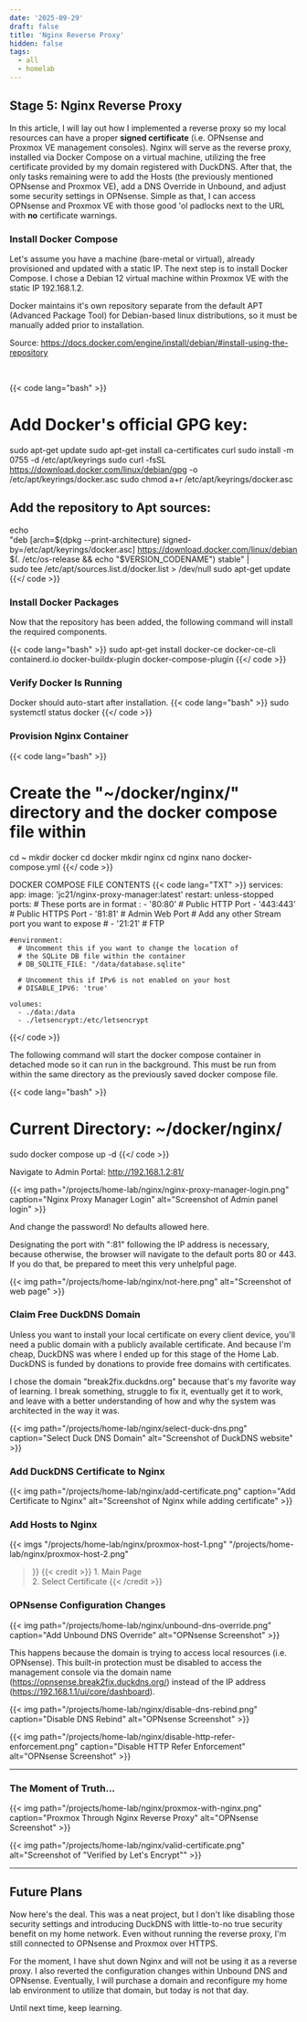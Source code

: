 ```yaml
---
date: '2025-09-29'
draft: false
title: 'Nginx Reverse Proxy'
hidden: false
tags: 
  - all
  - homelab
---
```


## Stage 5: Nginx Reverse Proxy

In this article, I will lay out how I implemented a reverse proxy so my local resources can have a proper **signed certificate** (i.e. OPNsense and Proxmox VE management consoles). Nginx will serve as the reverse proxy, installed via Docker Compose on a virtual machine, utilizing the free certificate provided by my domain registered with DuckDNS. After that, the only tasks remaining were to add the Hosts (the previously mentioned OPNsense and Proxmox VE), add a DNS Override in Unbound, and adjust some security settings in OPNsense. Simple as that, I can access OPNsense and Proxmox VE with those good 'ol padlocks next to the URL with **no** certificate warnings. 

### Install Docker Compose

Let's assume you have a machine (bare-metal or virtual), already provisioned and updated with a static IP. The next step is to install Docker Compose. I chose a Debian 12 virtual machine within Proxmox VE with the static IP 192.168.1.2. 

Docker maintains it's own repository separate from the default APT (Advanced Package Tool) for Debian-based linux distributions, so it must be manually added prior to installation. 

Source: https://docs.docker.com/engine/install/debian/#install-using-the-repository

<br>

{{< code lang="bash" >}}
# Add Docker's official GPG key:
sudo apt-get update
sudo apt-get install ca-certificates curl
sudo install -m 0755 -d /etc/apt/keyrings
sudo curl -fsSL https://download.docker.com/linux/debian/gpg -o /etc/apt/keyrings/docker.asc
sudo chmod a+r /etc/apt/keyrings/docker.asc

## Add the repository to Apt sources:
echo \
  "deb [arch=$(dpkg --print-architecture) signed-by=/etc/apt/keyrings/docker.asc] https://download.docker.com/linux/debian \
  $(. /etc/os-release && echo "$VERSION_CODENAME") stable" | \
  sudo tee /etc/apt/sources.list.d/docker.list > /dev/null
sudo apt-get update
{{</ code >}}

### Install Docker Packages

Now that the repository has been added, the following command will install the required components.

{{< code lang="bash" >}}
sudo apt-get install docker-ce docker-ce-cli containerd.io docker-buildx-plugin docker-compose-plugin
{{</ code >}}

### Verify Docker Is Running 
Docker should auto-start after installation.
{{< code lang="bash" >}}
sudo systemctl status docker
{{</ code >}}


### Provision Nginx Container
{{< code lang="bash" >}}
# Create the "~/docker/nginx/" directory and the docker compose file within
cd ~
mkdir docker
cd docker
mkdir nginx
cd nginx
nano docker-compose.yml
{{</ code >}}

DOCKER COMPOSE FILE CONTENTS
{{< code lang="TXT" >}}
services:
  app:
    image: 'jc21/nginx-proxy-manager:latest'
    restart: unless-stopped
    ports:
      # These ports are in format <host-port>:<container-port>
      - '80:80' # Public HTTP Port
      - '443:443' # Public HTTPS Port
      - '81:81' # Admin Web Port
      # Add any other Stream port you want to expose
      # - '21:21' # FTP

    #environment:
      # Uncomment this if you want to change the location of
      # the SQLite DB file within the container
      # DB_SQLITE_FILE: "/data/database.sqlite"

      # Uncomment this if IPv6 is not enabled on your host
      # DISABLE_IPV6: 'true'

    volumes:
      - ./data:/data
      - ./letsencrypt:/etc/letsencrypt
{{</ code >}}

The following command will start the docker compose container in detached mode so it can run in the background. This must be run from within the same directory as the previously saved docker compose file.

{{< code lang="bash" >}}
# Current Directory: ~/docker/nginx/
sudo docker compose up -d
{{</ code >}}

Navigate to Admin Portal: http://192.168.1.2:81/

{{< img path="/projects/home-lab/nginx/nginx-proxy-manager-login.png" caption="Nginx Proxy Manager Login" alt="Screenshot of Admin panel login" >}}

And change the password! No defaults allowed here.

Designating the port with ":81" following the IP address is necessary, because otherwise, the browser will navigate to the default ports 80 or 443. If you do that, be prepared to meet this very unhelpful page.

{{< img path="/projects/home-lab/nginx/not-here.png" alt="Screenshot of web page" >}}

### Claim Free DuckDNS Domain

Unless you want to install your local certificate on every client device, you'll need a public domain with a publicly available certificate. And because I'm cheap, DuckDNS was where I ended up for this stage of the Home Lab. DuckDNS is funded by donations to provide free domains with certificates. 

I chose the domain "break2fix.duckdns.org" because that's my favorite way of learning. I break something, struggle to fix it, eventually get it to work, and leave with a better understanding of how and why the system was architected in the way it was.

{{< img path="/projects/home-lab/nginx/select-duck-dns.png" caption="Select Duck DNS Domain" alt="Screenshot of DuckDNS website" >}}

### Add DuckDNS Certificate to Nginx

{{< img path="/projects/home-lab/nginx/add-certificate.png" caption="Add Certificate to Nginx" alt="Screenshot of Nginx while adding certificate" >}}

### Add Hosts to Nginx

{{< imgs
    "/projects/home-lab/nginx/proxmox-host-1.png"
    "/projects/home-lab/nginx/proxmox-host-2.png"
>}}
{{< credit >}}
    1. Main Page
    <br>
    2. Select Certificate
{{< /credit >}}

### OPNsense Configuration Changes

{{< img path="/projects/home-lab/nginx/unbound-dns-override.png" caption="Add Unbound DNS Override" alt="OPNsense Screenshot" >}}

This happens because the domain is trying to access local resources (i.e. OPNsense). This built-in protection must be disabled to access the management console via the domain name (https://opnsense.break2fix.duckdns.org/) instead of the IP address (https://192.168.1.1/ui/core/dashboard).

{{< img path="/projects/home-lab/nginx/disable-dns-rebind.png" caption="Disable DNS Rebind" alt="OPNsense Screenshot" >}}

{{< img path="/projects/home-lab/nginx/disable-http-refer-enforcement.png" caption="Disable HTTP Refer Enforcement" alt="OPNsense Screenshot" >}}

---

### The Moment of Truth...

{{< img path="/projects/home-lab/nginx/proxmox-with-nginx.png" caption="Proxmox Through Nginx Reverse Proxy" alt="OPNsense Screenshot" >}}

{{< img path="/projects/home-lab/nginx/valid-certificate.png" alt="Screenshot of \"Verified by Let\'s Encrypt\"" >}}

---
## Future Plans

Now here's the deal. This was a neat project, but I don't like disabling those security settings and introducing DuckDNS with little-to-no true security benefit on my home network. Even without running the reverse proxy, I'm still connected to OPNsense and Proxmox over HTTPS. 

For the moment, I have shut down Nginx and will not be using it as a reverse proxy. I also reverted the configuration changes within Unbound DNS and OPNsense. Eventually, I will purchase a domain and reconfigure my home lab environment to utilize that domain, but today is not that day. 

Until next time, keep learning.
